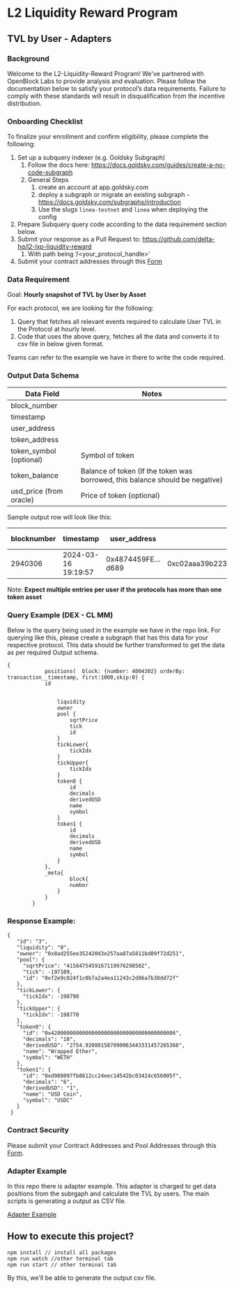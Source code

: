 # L2 Liquidity Reward Program
## TVL by User - Adapters

### Background
Welcome to the L2-Liquidity-Reward Program! We've partnered with OpenBlock Labs to provide analysis and evaluation. Please follow the documentation below to satisfy your protocol’s data requirements. Failure to comply with these standards will result in disqualification from the incentive distribution.

### Onboarding Checklist
To finalize your enrollment and confirm eligibility, please complete the following:

1.  Set up a subquery indexer (e.g. Goldsky Subgraph)
    1.  Follow the docs here: https://docs.goldsky.com/guides/create-a-no-code-subgraph
    2. General Steps
        1.  create an account at app.goldsky.com
        2.  deploy a subgraph or migrate an existing subgraph - https://docs.goldsky.com/subgraphs/introduction
        3.  Use the slugs `linea-testnet` and `linea` when deploying the config
2.  Prepare Subquery query code according to the data requirement section below.
3.  Submit your response as a Pull Request to: https://github.com/delta-hq/l2-lxp-liquidity-reward
    1.  With path being ‘/<your_protocol_handle>’ 
4.  Submit your contract addresses through this [Form](https://forms.gle/DJ2975hZwhz32t5r6)

### Data Requirement
Goal: **Hourly snapshot of TVL by User by Asset**

For each protocol, we are looking for the following: 
1.  Query that fetches all relevant events required to calculate User TVL in the Protocol at hourly level.
2.  Code that uses the above query, fetches all the data and converts it to csv file in below given format.

Teams can refer to the example we have in there to write the code required.

### Output Data Schema

| Data Field                | Notes                                                                                  |
|---------------------------|----------------------------------------------------------------------------------------|
| block_number              |                                                                                        |
| timestamp                 |                                                                                        |
| user_address              |                                                                                        |
| token_address             |                                                                                        |
| token_symbol (optional)   | Symbol of token                                                                        |
| token_balance             | Balance of token (If the token was borrowed, this balance should be negative)          |
| usd_price (from oracle)   | Price of token (optional)                                                              |


Sample output row will look like this:

| blocknumber | timestamp | user_address | token_address | token_symbol (optional) | token_balance |
|---|---|---|---|---|---|
| 2940306 | 2024-03-16 19:19:57 | 0x4874459FE…d689 | 0xc02aaa39b223fe8d0a0e5c4f27ead9083c756cc2 | WETH | 100 |

Note: **Expect multiple entries per user if the protocols has more than one token asset**

### Query Example (DEX - CL MM)

Below is the query being used in the example we have in the repo link. For querying like this, please create a subgraph that has this data for your respective protocol. This data should be further transformed to get the data as per required Output schema.

```
{
            positions(  block: {number: 4004302} orderBy: transaction__timestamp, first:1000,skip:0) {
            id


                liquidity
                owner
                pool {
                    sqrtPrice
                    tick
                    id
                }
                tickLower{
                    tickIdx
                }
                tickUpper{
                    tickIdx
                }
                token0 {
                    id
                    decimals
                    derivedUSD
                    name
                    symbol
                }
                token1 {
                    id
                    decimals
                    derivedUSD
                    name
                    symbol
                }
            },
            _meta{
                    block{
                    number
                }
            }
        }
```

### Response Example:
```
{
   "id": "3",
   "liquidity": "0",
   "owner": "0x8ad255ee352420d3e257aa87a5811bd09f72d251",
   "pool": {
     "sqrtPrice": "4158475459167119976298502",
     "tick": -197109,
     "id": "0xf2e9c024f1c0b7a2a4ea11243c2d86a7b38dd72f"
   },
   "tickLower": {
     "tickIdx": -198790
   },
   "tickUpper": {
     "tickIdx": -198770
   },
   "token0": {
     "id": "0x4200000000000000000000000000000000000006",
     "decimals": "18",
     "derivedUSD": "2754.920801587090063443331457265368",
     "name": "Wrapped Ether",
     "symbol": "WETH"
   },
   "token1": {
     "id": "0xd988097fb8612cc24eec14542bc03424c656005f",
     "decimals": "6",
     "derivedUSD": "1",
     "name": "USD Coin",
     "symbol": "USDC"
   }
 }
```

### Contract Security
Please submit your Contract Addresses and Pool Addresses through this [Form](https://forms.gle/DJ2975hZwhz32t5r6).

### Adapter Example
In this repo there is adapter example. This adapter is charged to get data positions from the subrgaph and calculate the TVL by users.
The main scripts is generating a output as CSV file.

[Adapter Example](adapters/example/dex/src/index.ts)

## How to execute this project?

```
npm install // install all packages
npm run watch //other terminal tab
npm run start // other terminal tab
```

By this, we'll be able to generate the output csv file.
